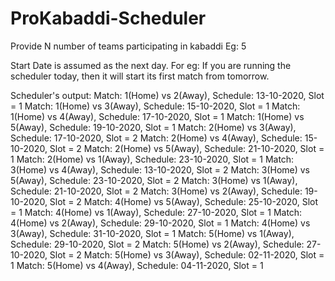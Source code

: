# ProKabaddi-Scheduler
Provide N number of teams participating in kabaddi
Eg: 5

Start Date is assumed as the next day. 
For eg: If you are running the scheduler today, then it will start its first match from tomorrow.

Scheduler's output: 
Match: 1(Home) vs 2(Away), Schedule: 13-10-2020, Slot = 1
Match: 1(Home) vs 3(Away), Schedule: 15-10-2020, Slot = 1
Match: 1(Home) vs 4(Away), Schedule: 17-10-2020, Slot = 1
Match: 1(Home) vs 5(Away), Schedule: 19-10-2020, Slot = 1
Match: 2(Home) vs 3(Away), Schedule: 17-10-2020, Slot = 2
Match: 2(Home) vs 4(Away), Schedule: 15-10-2020, Slot = 2
Match: 2(Home) vs 5(Away), Schedule: 21-10-2020, Slot = 1
Match: 2(Home) vs 1(Away), Schedule: 23-10-2020, Slot = 1
Match: 3(Home) vs 4(Away), Schedule: 13-10-2020, Slot = 2
Match: 3(Home) vs 5(Away), Schedule: 23-10-2020, Slot = 2
Match: 3(Home) vs 1(Away), Schedule: 21-10-2020, Slot = 2
Match: 3(Home) vs 2(Away), Schedule: 19-10-2020, Slot = 2
Match: 4(Home) vs 5(Away), Schedule: 25-10-2020, Slot = 1
Match: 4(Home) vs 1(Away), Schedule: 27-10-2020, Slot = 1
Match: 4(Home) vs 2(Away), Schedule: 29-10-2020, Slot = 1
Match: 4(Home) vs 3(Away), Schedule: 31-10-2020, Slot = 1
Match: 5(Home) vs 1(Away), Schedule: 29-10-2020, Slot = 2
Match: 5(Home) vs 2(Away), Schedule: 27-10-2020, Slot = 2
Match: 5(Home) vs 3(Away), Schedule: 02-11-2020, Slot = 1
Match: 5(Home) vs 4(Away), Schedule: 04-11-2020, Slot = 1
